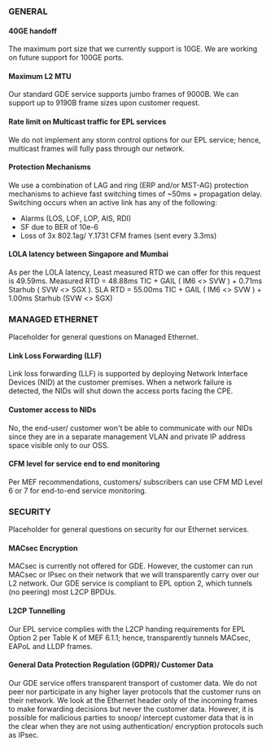 ### GENERAL

#### 40GE handoff
The maximum port size that we currently support is 10GE. We are working on future support for 100GE ports.

#### Maximum L2 MTU	
Our standard GDE service supports jumbo frames of 9000B. We can support up to 9190B frame sizes upon customer request.

#### Rate limit on Multicast traffic for EPL services
We do not implement any storm control options for our EPL service; hence, multicast frames will fully pass through our network.

#### Protection Mechanisms	
We use a combination of LAG and ring (ERP and/or MST-AG) protection mechanisms to achieve fast switching times of ~50ms + propagation delay. Switching occurs when an active link has any of the following:
* Alarms (LOS, LOF, LOP, AIS, RDI)
* SF due to BER of 10e-6
* Loss of 3x 802.1ag/ Y.1731 CFM frames (sent every 3.3ms)

#### LOLA latency between Singapore and Mumbai
As per the LOLA latency, Least measured RTD we can offer for this request is 49.59ms.
Measured RTD = 48.88ms TIC + GAIL ( IM6 <> SVW ) + 0.71ms Starhub ( SVW <> SGX ).
SLA RTD             = 55.00ms TIC + GAIL ( IM6 <> SVW ) + 1.00ms Starhub (SVW <> SGX)

### MANAGED ETHERNET
Placeholder for general questions on Managed Ethernet.

#### Link Loss Forwarding (LLF)
Link loss forwarding (LLF) is supported by deploying Network Interface Devices (NID) at the customer premises. When a network failure is detected, the NIDs will shut down the access ports facing the CPE.

#### Customer access to NIDs
No, the end-user/ customer won't be able to communicate with our NIDs since they are in a separate management VLAN and private IP address space visible only to our OSS.

#### CFM level for service end to end monitoring
Per MEF recommendations, customers/ subscribers can use CFM MD Level 6 or 7 for end-to-end service monitoring.

### SECURITY
Placeholder for general questions on security for our Ethernet services.

#### MACsec Encryption
MACsec is currently not offered for GDE. However, the customer can run MACsec or IPsec on their network that we will transparently carry over our L2 network. Our GDE service is compliant to EPL option 2, which tunnels (no peering) most L2CP BPDUs.

#### L2CP Tunnelling
Our EPL service complies with the L2CP handing requirements for EPL Option 2 per Table K of MEF 6.1.1; hence, transparently tunnels MACsec, EAPoL and LLDP frames.

#### General Data Protection Regulation (GDPR)/ Customer Data
Our GDE service offers transparent transport of customer data. We do not peer nor participate in any higher layer protocols that the customer runs on their network. We look at the Ethernet header only of the incoming frames to make forwarding decisions but never the customer data. However, it is possible for malicious parties to snoop/ intercept customer data that is in the clear when they are not using authentication/ encryption protocols such as IPsec.
